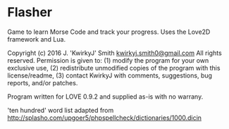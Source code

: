 # Flasher
Game to learn Morse Code and track your progress.
Uses the Love2D framework and Lua.

Copyright (c) 2016 J. 'KwirkyJ' Smith <kwirkyj.smith0@gmail.com> 
All rights reserved.
Permission is given to:
(1) modify the program for your own exclusive use,
(2) redistribute unmodified copies of the program with this license/readme,
(3) contact KwirkyJ with comments, suggestions, bug reports, and/or patches.

Program written for LOVE 0.9.2 and supplied as-is with no warrany.

'ten hundred' word list adapted from http://splasho.com/upgoer5/phpspellcheck/dictionaries/1000.dicin


